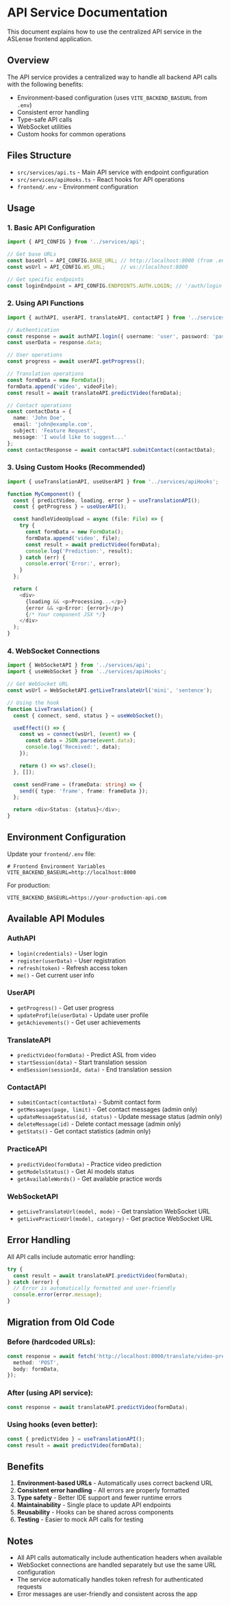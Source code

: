 # API Service Documentation

This document explains how to use the centralized API service in the ASLense frontend application.

## Overview

The API service provides a centralized way to handle all backend API calls with the following benefits:
- Environment-based configuration (uses `VITE_BACKEND_BASEURL` from `.env`)
- Consistent error handling
- Type-safe API calls
- WebSocket utilities
- Custom hooks for common operations

## Files Structure

- `src/services/api.ts` - Main API service with endpoint configuration
- `src/services/apiHooks.ts` - React hooks for API operations
- `frontend/.env` - Environment configuration

## Usage

### 1. Basic API Configuration

```typescript
import { API_CONFIG } from '../services/api';

// Get base URLs
const baseUrl = API_CONFIG.BASE_URL; // http://localhost:8000 (from .env)
const wsUrl = API_CONFIG.WS_URL;     // ws://localhost:8000

// Get specific endpoints
const loginEndpoint = API_CONFIG.ENDPOINTS.AUTH.LOGIN; // '/auth/login'
```

### 2. Using API Functions

```typescript
import { authAPI, userAPI, translateAPI, contactAPI } from '../services/api';

// Authentication
const response = await authAPI.login({ username: 'user', password: 'pass' });
const userData = response.data;

// User operations
const progress = await userAPI.getProgress();

// Translation operations
const formData = new FormData();
formData.append('video', videoFile);
const result = await translateAPI.predictVideo(formData);

// Contact operations
const contactData = {
  name: 'John Doe',
  email: 'john@example.com',
  subject: 'Feature Request',
  message: 'I would like to suggest...'
};
const contactResponse = await contactAPI.submitContact(contactData);
```

### 3. Using Custom Hooks (Recommended)

```typescript
import { useTranslationAPI, useUserAPI } from '../services/apiHooks';

function MyComponent() {
  const { predictVideo, loading, error } = useTranslationAPI();
  const { getProgress } = useUserAPI();

  const handleVideoUpload = async (file: File) => {
    try {
      const formData = new FormData();
      formData.append('video', file);
      const result = await predictVideo(formData);
      console.log('Prediction:', result);
    } catch (err) {
      console.error('Error:', error);
    }
  };

  return (
    <div>
      {loading && <p>Processing...</p>}
      {error && <p>Error: {error}</p>}
      {/* Your component JSX */}
    </div>
  );
}
```

### 4. WebSocket Connections

```typescript
import { WebSocketAPI } from '../services/api';
import { useWebSocket } from '../services/apiHooks';

// Get WebSocket URL
const wsUrl = WebSocketAPI.getLiveTranslateUrl('mini', 'sentence');

// Using the hook
function LiveTranslation() {
  const { connect, send, status } = useWebSocket();

  useEffect(() => {
    const ws = connect(wsUrl, (event) => {
      const data = JSON.parse(event.data);
      console.log('Received:', data);
    });

    return () => ws?.close();
  }, []);

  const sendFrame = (frameData: string) => {
    send({ type: 'frame', frame: frameData });
  };

  return <div>Status: {status}</div>;
}
```

## Environment Configuration

Update your `frontend/.env` file:

```properties
# Frontend Environment Variables
VITE_BACKEND_BASEURL=http://localhost:8000
```

For production:
```properties
VITE_BACKEND_BASEURL=https://your-production-api.com
```

## Available API Modules

### AuthAPI
- `login(credentials)` - User login
- `register(userData)` - User registration  
- `refresh(token)` - Refresh access token
- `me()` - Get current user info

### UserAPI
- `getProgress()` - Get user progress
- `updateProfile(userData)` - Update user profile
- `getAchievements()` - Get user achievements

### TranslateAPI
- `predictVideo(formData)` - Predict ASL from video
- `startSession(data)` - Start translation session
- `endSession(sessionId, data)` - End translation session

### ContactAPI
- `submitContact(contactData)` - Submit contact form
- `getMessages(page, limit)` - Get contact messages (admin only)
- `updateMessageStatus(id, status)` - Update message status (admin only)
- `deleteMessage(id)` - Delete contact message (admin only)
- `getStats()` - Get contact statistics (admin only)

### PracticeAPI
- `predictVideo(formData)` - Practice video prediction
- `getModelsStatus()` - Get AI models status
- `getAvailableWords()` - Get available practice words

### WebSocketAPI
- `getLiveTranslateUrl(model, mode)` - Get translation WebSocket URL
- `getLivePracticeUrl(model, category)` - Get practice WebSocket URL

## Error Handling

All API calls include automatic error handling:

```typescript
try {
  const result = await translateAPI.predictVideo(formData);
} catch (error) {
  // Error is automatically formatted and user-friendly
  console.error(error.message);
}
```

## Migration from Old Code

### Before (hardcoded URLs):
```typescript
const response = await fetch('http://localhost:8000/translate/video-predict', {
  method: 'POST',
  body: formData,
});
```

### After (using API service):
```typescript
const response = await translateAPI.predictVideo(formData);
```

### Using hooks (even better):
```typescript
const { predictVideo } = useTranslationAPI();
const result = await predictVideo(formData);
```

## Benefits

1. **Environment-based URLs** - Automatically uses correct backend URL
2. **Consistent error handling** - All errors are properly formatted
3. **Type safety** - Better IDE support and fewer runtime errors
4. **Maintainability** - Single place to update API endpoints
5. **Reusability** - Hooks can be shared across components
6. **Testing** - Easier to mock API calls for testing

## Notes

- All API calls automatically include authentication headers when available
- WebSocket connections are handled separately but use the same URL configuration
- The service automatically handles token refresh for authenticated requests
- Error messages are user-friendly and consistent across the app
